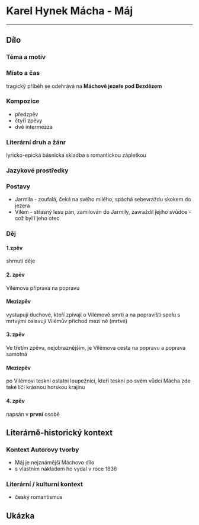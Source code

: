 # Karel Hynek Mácha - Máj

----------

## Dílo

### Téma a motiv


### Místo a čas
tragický příběh se odehrává na **Máchově jezeře pod Bezdězem**


### Kompozice
- předzpěv
- čtyři zpěvy
- dvě intermezza

### Literární druh a žánr
lyricko-epická básnická skladba s romantickou zápletkou

### Jazykové prostředky


### Postavy
- Jarmila - zoufalá, čeká na svého milého, spáchá sebevraždu skokem do jezera
- Vilém - střasný lesu pán, zamilován do Jarmily, zavraždil jejího svůdce - což byl i jeho otec

### Děj

#### 1.zpěv
shrnutí děje

#### 2. zpěv
Vilémova příprava na popravu

#### Mezizpěv
vystupují duchové, kteří zpívají o Vilémově smrti a na popravišti spolu s mrtvými oslavují Vilémův příchod mezi ně (mrtvé)

#### 3. zpěv
Ve třetím zpěvu, nejobraznějším, je Vilémova cesta na popravu a poprava samotná

#### Mezizpěv
po Vilémovi teskní ostatní loupežníci, kteří teskní po svém vůdci
Mácha zde také líčí krásnou horskou krajinu

#### 4. zpěv
napsán v **první** osobě

## Literárně-historický kontext


### Kontext Autorovy tvorby
- Máj je nejznámější Máchovo dílo
- s vlastním nákladem ho vydal v roce 1836

### Literární / kulturní kontext
- český romantismus

## Ukázka